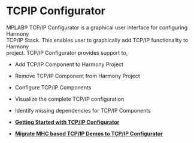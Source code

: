 # TCPIP Configurator

MPLAB® TCP/IP Configurator is a graphical user interface for configuring Harmony<br /> TCP/IP Stack. This enables user to graphically add TCP/IP functionality to Harmony<br /> project. TCP/IP Configurator provides support to,

-   Add TCP/IP Component to Harmony Project

-   Remove TCP/IP Component from Harmony Project

-   Configure TCP/IP Components

-   Visualize the complete TCP/IP configuration

-   Identify missing dependencies for TCP/IP Components


-   **[Getting Started with TCP/IP Configurator](GUID-B3DF7158-6633-4C5A-8A48-A4CBFC748EE5.md)**  

-   **[Migrate MHC based TCP/IP Demos to TCP/IP Configurator](GUID-3A0DFD6E-F6BC-4FE9-BAE4-BE22C34C21C0.md)**  


